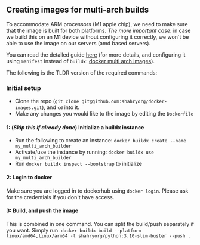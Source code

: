 ## Creating images for multi-arch builds
To accommodate ARM processors (M1 apple chip), we need to make sure that the image is built for both platforms.
*The more important case*: in case we build this on an M1 device without configuring it correctly, we won't be able to use the image on our servers (amd based servers).

You can read the detailed guide [here](https://www.docker.com/blog/multi-arch-images/) (for more details, and configuring it using `manifest` instead of `buildx`: [docker multi arch images](https://www.docker.com/blog/multi-arch-build-and-images-the-simple-way/)).

The following is the TLDR version of the required commands:

### Initial setup
- Clone the repo (`git clone git@github.com:shahryorg/docker-images.git`), and `cd` into it.
- Make any changes you would like to the image by editing the `Dockerfile`

#### 1: (_Skip this if already done_) Initialize a buildx instance
- Run the following to create an instance: ```docker buildx create --name my_multi_arch_builder```
- Activate/use the instance by running: ```docker buildx use my_multi_arch_builder```
- Run ```docker buildx inspect --bootstrap``` to initialize

#### 2: Login to docker
Make sure you are logged in to dockerhub using ```docker login```. Please ask for the credentials if you don't have access.

#### 3: Build, and push the image
This is combined in one command. You can split the build/push separately if you want.
Simply run: ```docker buildx build --platform linux/amd64,linux/arm64 -t shahryorg/python:3.10-slim-buster --push .```
